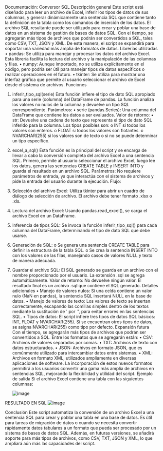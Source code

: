 Documentación: Conversor SQL
Descripción general
Este script está diseñado para leer un archivo de Excel, inferir los tipos de datos de sus columnas, y generar dinámicamente una sentencia SQL que contiene tanto la definición de la tabla como los comandos de inserción de los datos. El archivo SQL resultante puede ser utilizado para crear y poblar una base de datos en un sistema de gestión de bases de datos SQL.
Con el tiempo, se agregarán más tipos de archivos que podrán ser convertidos a SQL, tales como CSV, TXT, JSON y XML. De esta manera, el script se expandirá para soportar una variedad más amplia de formatos de datos.
Librerías utilizadas
•	pandas: Se utiliza para manejar y procesar los datos del archivo Excel. Esta librería facilita la lectura del archivo y la manipulación de las columnas y filas.
•	numpy: Aunque importado, no se utiliza explícitamente en el código, pero podría ser útil para manejar tipos de datos específicos o realizar operaciones en el futuro.
•	tkinter: Se utiliza para mostrar una interfaz gráfica que permite al usuario seleccionar el archivo de Excel desde el sistema de archivos.
Funciones
1. inferir_tipo_sql(serie)
Esta función infiere el tipo de dato SQL apropiado para una serie (columna) del DataFrame de pandas. La función analiza los valores no nulos de la columna y devuelve un tipo SQL correspondiente.
Parámetros:
•	serie (pandas.Series): Una columna del DataFrame que contiene los datos a ser evaluados.
Valor de retorno:
•	str: Devuelve una cadena de texto que representa el tipo de dato SQL inferido para la columna. Los tipos posibles son: 
o	INT si todos los valores son enteros.
o	FLOAT si todos los valores son flotantes.
o	NVARCHAR(255) si los valores son de texto o si no se puede determinar un tipo específico.
2. excel_a_sql()
Esta función es la principal del script y se encarga de llevar a cabo la conversión completa del archivo Excel a una sentencia SQL. Primero, permite al usuario seleccionar el archivo Excel, luego lee los datos, genera las sentencias CREATE TABLE y INSERT INTO y guarda el resultado en un archivo SQL.
Parámetros:
No requiere parámetros de entrada, ya que interactúa con el sistema de archivos y pide la entrada del usuario durante la ejecución.
Flujo:
1.	Selección del archivo Excel: Utiliza tkinter para abrir un cuadro de diálogo de selección de archivo. El archivo debe tener formato .xlsx o .xls.
2.	Lectura del archivo Excel: Usando pandas.read_excel(), se carga el archivo Excel en un DataFrame.
3.	Inferencia de tipos SQL: Se invoca la función inferir_tipo_sql() para cada columna del DataFrame, determinando el tipo de dato SQL que debe usarse.
4.	Generación de SQL: 
o	Se genera una sentencia CREATE TABLE para definir la estructura de la tabla SQL.
o	Se crea la sentencia INSERT INTO con los valores de las filas, manejando casos de valores NULL y texto de manera adecuada.
5.	Guardar el archivo SQL: El SQL generado se guarda en un archivo con el nombre proporcionado por el usuario. La extensión .sql se agrega automáticamente.
Valor de retorno:
No devuelve ningún valor. El resultado final es un archivo .sql que contiene el SQL generado.
Detalles adicionales
•	Manejo de valores nulos: Si una celda contiene un valor nulo (NaN en pandas), la sentencia SQL insertará NULL en la base de datos.
•	Manejo de valores de texto: Los valores de texto se insertan correctamente, escapando las comillas simples dentro de los textos mediante la sustitución de ' por '', para evitar errores en las sentencias SQL.
•	Tipos de datos: El script infiere tres tipos de datos SQL básicos: INT, FLOAT y NVARCHAR(255). Si se encuentran otros tipos de datos, se asigna NVARCHAR(255) como tipo por defecto.
Expansión futura
Con el tiempo, se agregarán más tipos de archivos que podrán ser convertidos a SQL. Entre los formatos que se agregarán están:
•	CSV: Archivos de valores separados por comas.
•	TXT: Archivos de texto con datos estructurados.
•	JSON: Archivos en formato JSON, que es comúnmente utilizado para intercambiar datos entre sistemas.
•	XML: Archivos en formato XML, utilizados ampliamente en diversas aplicaciones de software.
La incorporación de estos nuevos formatos permitirá a los usuarios convertir una gama más amplia de archivos en sentencias SQL, mejorando la flexibilidad y utilidad del script.
Ejemplo de salida
Si el archivo Excel contiene una tabla con las siguientes columnas:

	![image](https://github.com/user-attachments/assets/f5a62754-6208-4c2b-a1d4-29552d919deb)

RESULTADO EN SQL
	![image](https://github.com/user-attachments/assets/daaf4ffd-2bf1-4df7-bcb0-646c2e385401)

Conclusión
Este script automatiza la conversión de un archivo Excel a una sentencia SQL para crear y poblar una tabla en una base de datos. Es útil para tareas de migración de datos o cuando se necesita convertir rápidamente datos tabulares a un formato que pueda ser procesado por un sistema de bases de datos SQL.
Además, en futuras versiones, se añadirá soporte para más tipos de archivos, como CSV, TXT, JSON y XML, lo que ampliará aún más las capacidades del script.
